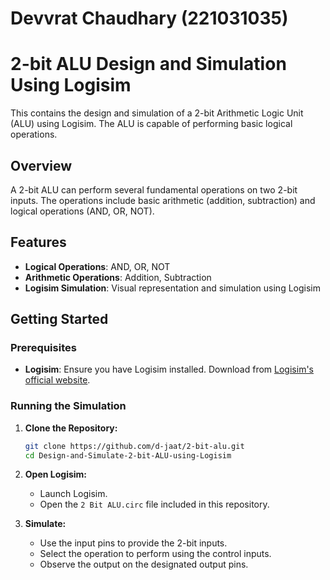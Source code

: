 # Devvrat Chaudhary (221031035) 

# 2-bit ALU Design and Simulation Using Logisim

This contains the design and simulation of a 2-bit Arithmetic Logic Unit (ALU) using Logisim. The ALU is capable of performing basic logical operations.

## Overview

A 2-bit ALU can perform several fundamental operations on two 2-bit inputs. The operations include basic arithmetic (addition, subtraction) and logical operations (AND, OR, NOT).

## Features

- **Logical Operations**: AND, OR, NOT
- **Arithmetic Operations**: Addition, Subtraction
- **Logisim Simulation**: Visual representation and simulation using Logisim

## Getting Started

### Prerequisites

- **Logisim**: Ensure you have Logisim installed. Download from [Logisim's official website](http://www.cburch.com/logisim/).

### Running the Simulation

1. **Clone the Repository:**
   ```bash
   git clone https://github.com/d-jaat/2-bit-alu.git
   cd Design-and-Simulate-2-bit-ALU-using-Logisim
   ```

2. **Open Logisim:**
   - Launch Logisim.
   - Open the `2 Bit ALU.circ` file included in this repository.

3. **Simulate:**
   - Use the input pins to provide the 2-bit inputs.
   - Select the operation to perform using the control inputs.
   - Observe the output on the designated output pins.
